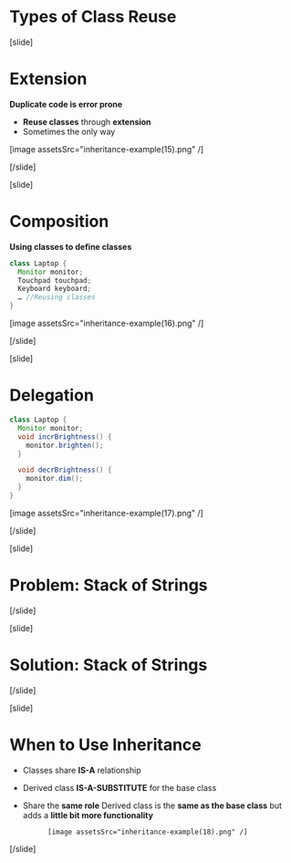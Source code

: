 # Types of Class Reuse

[slide]
# Extension

**Duplicate code is error prone**
- **Reuse classes** through **extension**
- Sometimes the only way

[image assetsSrc="inheritance-example(15).png" /]

[/slide]

[slide]
# Composition

**Using classes to define classes**

```java
class Laptop {
  Monitor monitor;
  Touchpad touchpad;
  Keyboard keyboard;
  … //Reusing classes
}
```
[image assetsSrc="inheritance-example(16).png" /]

[/slide]

[slide]
# Delegation

```java
class Laptop {
  Monitor monitor;
  void incrBrightness() {
    monitor.brighten();
  }

  void decrBrightness() {
    monitor.dim();
  } 
}
```
[image assetsSrc="inheritance-example(17).png" /]

[/slide]

[slide]
# Problem: Stack of Strings

[/slide]

[slide]
# Solution: Stack of Strings

[/slide]

[slide]
# When to Use Inheritance

- Classes share **IS-A** relationship
- Derived class **IS-A-SUBSTITUTE** for the base class
- Share the **same role**
Derived class is the **same as the base class** but adds a **little bit more functionality**

            [image assetsSrc="inheritance-example(18).png" /]

[/slide]
